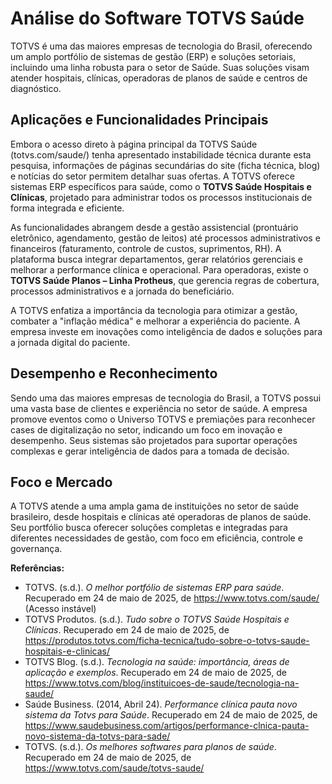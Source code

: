 # Análise do Software TOTVS Saúde

TOTVS é uma das maiores empresas de tecnologia do Brasil, oferecendo um amplo portfólio de sistemas de gestão (ERP) e soluções setoriais, incluindo uma linha robusta para o setor de Saúde. Suas soluções visam atender hospitais, clínicas, operadoras de planos de saúde e centros de diagnóstico.

## Aplicações e Funcionalidades Principais

Embora o acesso direto à página principal da TOTVS Saúde (totvs.com/saude/) tenha apresentado instabilidade técnica durante esta pesquisa, informações de páginas secundárias do site (ficha técnica, blog) e notícias do setor permitem detalhar suas ofertas. A TOTVS oferece sistemas ERP específicos para saúde, como o **TOTVS Saúde Hospitais e Clínicas**, projetado para administrar todos os processos institucionais de forma integrada e eficiente.

As funcionalidades abrangem desde a gestão assistencial (prontuário eletrônico, agendamento, gestão de leitos) até processos administrativos e financeiros (faturamento, controle de custos, suprimentos, RH). A plataforma busca integrar departamentos, gerar relatórios gerenciais e melhorar a performance clínica e operacional. Para operadoras, existe o **TOTVS Saúde Planos – Linha Protheus**, que gerencia regras de cobertura, processos administrativos e a jornada do beneficiário.

A TOTVS enfatiza a importância da tecnologia para otimizar a gestão, combater a "inflação médica" e melhorar a experiência do paciente. A empresa investe em inovações como inteligência de dados e soluções para a jornada digital do paciente.

## Desempenho e Reconhecimento

Sendo uma das maiores empresas de tecnologia do Brasil, a TOTVS possui uma vasta base de clientes e experiência no setor de saúde. A empresa promove eventos como o Universo TOTVS e premiações para reconhecer cases de digitalização no setor, indicando um foco em inovação e desempenho. Seus sistemas são projetados para suportar operações complexas e gerar inteligência de dados para a tomada de decisão.

## Foco e Mercado

A TOTVS atende a uma ampla gama de instituições no setor de saúde brasileiro, desde hospitais e clínicas até operadoras de planos de saúde. Seu portfólio busca oferecer soluções completas e integradas para diferentes necessidades de gestão, com foco em eficiência, controle e governança.

**Referências:**
- TOTVS. (s.d.). *O melhor portfólio de sistemas ERP para saúde*. Recuperado em 24 de maio de 2025, de https://www.totvs.com/saude/ (Acesso instável)
- TOTVS Produtos. (s.d.). *Tudo sobre o TOTVS Saúde Hospitais e Clínicas*. Recuperado em 24 de maio de 2025, de https://produtos.totvs.com/ficha-tecnica/tudo-sobre-o-totvs-saude-hospitais-e-clinicas/
- TOTVS Blog. (s.d.). *Tecnologia na saúde: importância, áreas de aplicação e exemplos*. Recuperado em 24 de maio de 2025, de https://www.totvs.com/blog/instituicoes-de-saude/tecnologia-na-saude/
- Saúde Business. (2014, Abril 24). *Performance clínica pauta novo sistema da Totvs para Saúde*. Recuperado em 24 de maio de 2025, de https://www.saudebusiness.com/artigos/performance-clnica-pauta-novo-sistema-da-totvs-para-sade/
- TOTVS. (s.d.). *Os melhores softwares para planos de saúde*. Recuperado em 24 de maio de 2025, de https://www.totvs.com/saude/totvs-saude/
